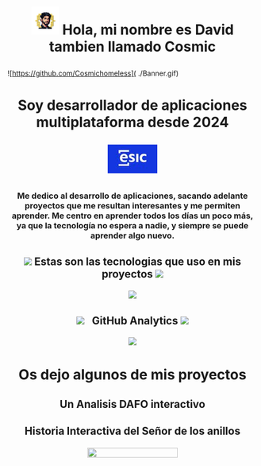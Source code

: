 # <p align="Center"> ![](https://github.com/Cosmichomeless/Cosmichomeless/blob/main/Mini_Banner_X56_sinfondo.png) Hola, mi nombre es David tambien llamado Cosmic


![https://github.com/Cosmichomeless]( ./Banner.gif)

# <p align="Center"> Soy desarrollador de aplicaciones multiplataforma desde 2024 <p align="Center">   <a href="https://www.esic.edu/"><img src="https://github.com/Cosmichomeless/Cosmichomeless/blob/main/esic.jpg" style="align:center:"/></a> 
### <p align="Center"> Me dedico al desarrollo de aplicaciones, sacando adelante proyectos que me resultan interesantes y me permiten aprender. Me centro en aprender todos los días un poco más, ya que la tecnología no espera a nadie, y siempre se puede aprender algo nuevo.
</p>

## <p></p>



## <p align="Center">  <img src="https://media2.giphy.com/media/QssGEmpkyEOhBCb7e1/giphy.gif?cid=ecf05e47a0n3gi1bfqntqmob8g9aid1oyj2wr3ds3mg700bl&rid=giphy.gif" width ="25"> Estas son las tecnologias que uso en mis proyectos <img src="https://media2.giphy.com/media/QssGEmpkyEOhBCb7e1/giphy.gif?cid=ecf05e47a0n3gi1bfqntqmob8g9aid1oyj2wr3ds3mg700bl&rid=giphy.gif" width ="25">





<p align="Center">
  <a href="https://skillicons.dev">
    <img src="https://skillicons.dev/icons?i=java,kotlin,mysql,python,unity,powershell,js,html,css,azure,docker,git,windows,linux,apple,figma,vscode,sublime&perline=6"" />
  </a>
</p>

## <p></p>




## <p align="center"> <img src="https://media.giphy.com/media/iY8CRBdQXODJSCERIr/giphy.gif" width="35"> &nbsp; GitHub Analytics <img src="https://media.giphy.com/media/iY8CRBdQXODJSCERIr/giphy.gif" width="35"> </p>






<p align="center">
<a href="https://github.com/Cosmichomeless">
  <img height="180em" src="https://github-readme-stats-eight-theta.vercel.app/api?username=Cosmichomeless&show_icons=true&theme=nord&include_all_commits=true&count_private=true"/>
</a>
</p>


#  <p align="Center"> Os dejo algunos de mis proyectos
## <p align="Center">Un Analisis DAFO interactivo 
## <p align="Center"> Historia Interactiva del Señor de los anillos
<p align="Center"> <a href="https://github.com/Cosmichomeless/Lord_of_the_Rings_CosmicHomeless"><img src="https://github.com/Cosmichomeless/Lord_of_the_Rings_CosmicHomeless/blob/main/LOTR_Cosmic.png" style="height: 60%; width:60%;"/></a>




  








    

  
